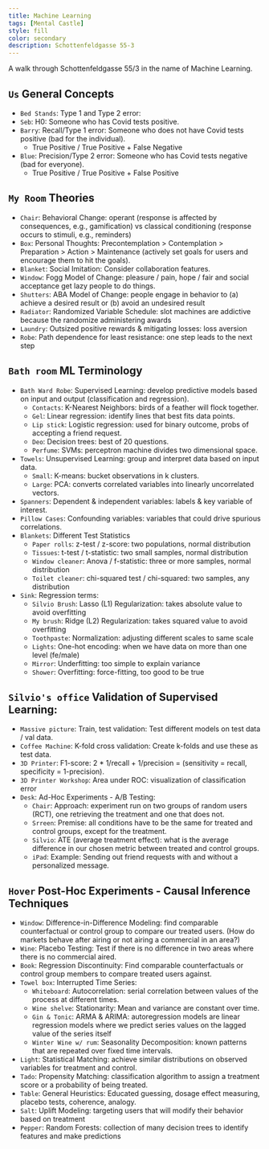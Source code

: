 ```yaml
---
title: Machine Learning
tags: [Mental Castle]
style: fill
color: secondary
description: Schottenfeldgasse 55-3
---
```


A walk through Schottenfeldgasse 55/3 in the name of Machine Learning.

## `Us` General Concepts

- `Bed Stands`: Type 1 and Type 2 error: 
- `Seb`: H0: Someone who has Covid tests positive.
- `Barry`: Recall/Type 1 error: Someone who does not have Covid tests positive (bad for the individual).
  - True Positive / True Positive + False Negative
- `Blue`: Precision/Type 2 error: Someone who has Covid tests negative (bad for everyone).
  - True Positive / True Positive + False Positive

## `My Room` Theories

- `Chair`: Behavioral Change: operant (response is affected by consequences, e.g., gamification) vs classical conditioning (response occurs to stimuli, e.g., reminders)
- `Box`: Personal Thoughts: Precontemplation > Contemplation > Preparation > Action > Maintenance (actively set goals for users and encourage them to hit the goals).
- `Blanket`: Social Imitation: Consider collaboration features.
- `Window`: Fogg Model of Change: pleasure / pain, hope / fair and social acceptance get lazy people to do things.
- `Shutters`: ABA Model of Change: people engage in behavior to (a) achieve a desired result or (b) avoid an undesired result
- `Radiator`: Randomized Variable Schedule: slot machines are addictive because the randomize administering awards
- `Laundry`: Outsized positive rewards & mitigating losses: loss aversion
- `Robe`: Path dependence for least resistance: one step leads to the next step

## `Bath room` ML Terminology

- `Bath Ward Robe`: Supervised Learning: develop predictive models based on input and output (classification and regression).
  - `Contacts`: K-Nearest Neighbors: birds of a feather will flock together.
  - `Gel`: Linear regression: identify lines that best fits data points.
  - `Lip stick`: Logistic regression: used for binary outcome, probs of accepting a friend request.
  - `Deo`: Decision trees: best of 20 questions.
  - `Perfume`: SVMs:  perceptron machine divides two dimensional space.
- `Towels`: Unsupervised Learning: group and interpret data based on input data.
  - `Small`: K-means: bucket observations in k clusters.
  - `Large`: PCA: converts correlated variables into linearly uncorrelated vectors.
- `Spanners`: Dependent & independent variables: labels & key variable of interest.
- `Pillow Cases`: Confounding variables: variables that could drive spurious correlations.
- `Blankets`: Different Test Statistics
  - `Paper rolls`: z-test / z-score: two populations, normal distribution
  - `Tissues`: t-test / t-statistic: two small samples, normal distribution
  - `Window cleaner`: Anova / f-statistic: three or more samples, normal distribution
  - `Toilet cleaner`: chi-squared test / chi-squared: two samples, any distribution
- `Sink`: Regression terms: 
  - `Silvio Brush`: Lasso (L1) Regularization: takes absolute value to avoid overfitting
  - `My brush`: Ridge (L2) Regularization: takes squared value to avoid overfitting
  - `Toothpaste`: Normalization: adjusting different scales to same scale
  - `Lights`: One-hot encoding: when we have data on more than one level (fe/male)
  - `Mirror`: Underfitting: too simple to explain variance
  - `Shower`: Overfitting: force-fitting, too good to be true

## `Silvio's office` Validation of Supervised Learning: 

- `Massive picture`: Train, test validation: Test different models on test data / val data.
- `Coffee Machine`: K-fold cross validation: Create k-folds and use these as test data.
- `3D Printer`: F1-score:  2 * 1/recall + 1/precision = (sensitivity = recall, specificity = 1-precision).
- `3D Printer Workshop`: Area under ROC: visualization of classification error 
- `Desk`: Ad-Hoc Experiments - A/B Testing:
  - `Chair`: Approach: experiment run on two groups of random users (RCT), one retrieving the treatment and one that does not.
  - `Srreen`: Premise: all conditions have to be the same for treated and control groups, except for the treatment.
  - `Silvio`: ATE (average treatment effect): what is the average difference in our chosen metric between treated and control groups.
  - `iPad`: Example: Sending out friend requests with and without a personalized message.

## `Hover` Post-Hoc Experiments - Causal Inference Techniques

- `Window`: Difference-in-Difference Modeling: find comparable counterfactual or control group to compare our treated users. (How do markets behave after airing or not airing a commercial in an area?)
- `Wine`: Placebo Testing: Test if there is no difference in two areas where there is no commercial aired.
- `Book`: Regression Discontinuity: Find comparable counterfactuals or control group members to compare treated users against.
- `Towel box`: Interrupted Time Series: 
  - `Whiteboard`: Autocorrelation: serial correlation between values of the process at different times.
  - `Wine shelve`: Stationarity: Mean and variance are constant over time.
  - `Gin & Tonic`: ARMA & ARIMA: autoregression models are linear regression models where we predict series values on the lagged value of the series itself
  - `Winter Wine w/ rum`: Seasonality Decomposition: known patterns that are repeated over fixed time intervals.
- `Light`: Statistical Matching: achieve similar distributions on observed variables for treatment and control.
- `Tado`: Propensity Matching: classification algorithm to assign a treatment score or a probability of being treated.
- `Table`: General Heuristics: Educated guessing, dosage effect measuring, placebo tests, coherence, analogy.
- `Salt`: Uplift Modeling: targeting users that will modify their behavior based on treatment
- `Pepper`: Random Forests: collection of many decision trees to identify features and make predictions 